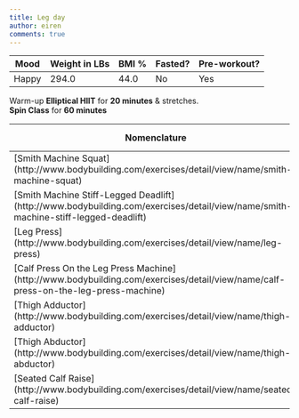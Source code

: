 ```yaml
---
title: Leg day
author: eiren
comments: true
---
```


<table class="u-full-width">
  <thead>
  <tr>
  <th>Mood</th>
  <th>Weight in LBs</th>
  <th>BMI %</th>
  <th>Fasted?</th>
  <th>Pre-workout?</th>
  </tr>
  <thead>
  <tbody>
  <tr>
  <td>Happy</td>
  <td>294.0</td>
  <td>44.0</td>
  <td>No</td>
  <td>Yes</td>
  </tr>
  </tbody>
</table>

Warm-up **Elliptical HIIT** for **20 minutes** & stretches.<br>
**Spin Class** for **60 minutes**<br>

<table class="u-full-width">
  <thead>
  <tr>
  <th>Nomenclature</th>
  <th>Weight in LBs</th>
  <th>Sets</th>
  <th>Reps</th>
  </tr>
  <thead>
  <tbody>
  <tr>
  <td>[Smith Machine Squat](http://www.bodybuilding.com/exercises/detail/view/name/smith-machine-squat)</td>
  <td>30</td>
  <td>4</td>
  <td>12<td>
  </tr>
  <tr>
  <td>[Smith Machine Stiff-Legged Deadlift](http://www.bodybuilding.com/exercises/detail/view/name/smith-machine-stiff-legged-deadlift)</td>
  <td>45</td>
  <td>4</td>
  <td>12<td>
  </tr>
  <tr>
  <td>[Leg Press](http://www.bodybuilding.com/exercises/detail/view/name/leg-press)</td>
  <td>90</td>
  <td>4</td>
  <td>12<td>
  </tr>
  <tr>
  <td>[Calf Press On the Leg Press Machine](http://www.bodybuilding.com/exercises/detail/view/name/calf-press-on-the-leg-press-machine)</td>
  <td>90</td>
  <td>4</td>
  <td>12<td>
  </tr>
  <tr>
  <td>[Thigh Adductor](http://www.bodybuilding.com/exercises/detail/view/name/thigh-adductor)</td>
  <td>175</td>
  <td>4</td>
  <td>12<td>
  </tr>
  <tr>
  <td>[Thigh Abductor](http://www.bodybuilding.com/exercises/detail/view/name/thigh-abductor)</td>
  <td>130</td>
  <td>4</td>
  <td>12<td>
  </tr>
  <tr>
  <td>[Seated Calf Raise](http://www.bodybuilding.com/exercises/detail/view/name/seated-calf-raise)</td>
  <td>45</td>
  <td>4</td>
  <td>12<td>
  </tr>
  </tbody>
</table>
